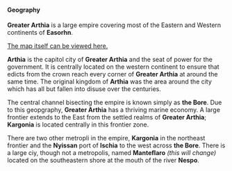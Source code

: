 #### Geography

**Greater Arthia** is a large empire covering most of the Eastern and Western continents of **Easorhn**.  

[The map itself can be viewed here.](https://azgaar.github.io/Fantasy-Map-Generator/?maplink=https://raw.githubusercontent.com/OhMyTallest-Productions/Arthian-Map/master/Arthia-main.map&x=1750&y=950&scale=0.9)

**Arthia** is the capitol city of **Greater Arthia** and the seat of power for the government. It is centrally located on the western continent to ensure that edicts from the crown reach every corner of **Greater Arthia** at around the same time. The original kingdom of **Arthia** was the area around the city which has all but fallen into disuse over the centuries.

The central channel bisecting the empire is known simply as **the Bore**. Due to this geopgraphy, **Greater Arthia** has a thriving marine economy.
A large frontier extends to the East from the settled realms of **Greater Arthia**; **Kargonia** is located centrally in this frontier zone.

There are two other metropli in the empire, **Kargonia** in the northeast frontier and the **Nyissan** port of **Ischia** to the west across **the Bore**. There is a large ciy, though not a metropolis, named **Manteflaro** *(this will change)* located on the southeastern shore at the mouth of the river **Nespo**.
